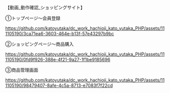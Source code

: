 
【動画_動作確認_ショッピングサイト】

➀トップページ～会員登録

https://github.com/katoyutaka/dc_work_hachioji_kato_yutaka_PHP/assets/111105190/3ca71ea6-3603-464e-b13f-57e43297b9bc

➁ショッピングページ～商品購入

https://github.com/katoyutaka/dc_work_hachioji_kato_yutaka_PHP/assets/111105190/0fd9f926-388e-4f21-9a27-1f1be9185696

➂商品管理画面

https://github.com/katoyutaka/dc_work_hachioji_kato_yutaka_PHP/assets/111105190/98479407-8afe-4c5a-8713-e7083f7f22cd

